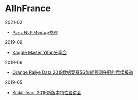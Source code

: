 # AIInFrance

2021-02
- [Paris NLP Meetup整理](https://github.com/songchangyi/AIInFrance/blob/master/notes/Paris%20NLP%20Meetup.md)

2019-09
- [Kaggle Master Yifan分享会](https://github.com/songchangyi/AIInFrance/blob/master/notes/Learn%20from%20Kaggle%20Master%20Yifan%20-%20Sharing%20meeting.md)

2019-06
- [Orange Rallye Data 2019数据竞赛5G能耗预测夺冠的后续报道](https://github.com/songchangyi/AIInFrance/blob/master/notes/Rally%20Data%20-%20De%20l'%C3%A9nergie%20pour%20la%205G.md)

2019-05
- [Scikit-learn 2019新版本特性宣讲会](https://github.com/songchangyi/AIInFrance/blob/master/notes/Scikit-learn%201st%20workshop%202019%20-%20Menu.md)
